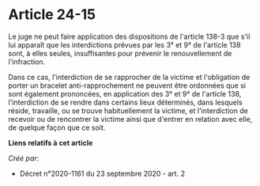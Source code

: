 # Article 24-15

Le juge ne peut faire application des dispositions de l'article 138-3 que s'il lui apparaît que les interdictions prévues par
les 3° et 9° de l'article 138 sont, à elles seules, insuffisantes pour prévenir le renouvellement de l'infraction.

Dans ce cas, l'interdiction de se rapprocher de la victime et l'obligation de porter un bracelet anti-rapprochement ne
peuvent être ordonnées que si sont également prononcées, en application des 3° et 9° de l'article 138, l'interdiction de se
rendre dans certains lieux déterminés, dans lesquels réside, travaille, ou se trouve habituellement la victime, et
l'interdiction de recevoir ou de rencontrer la victime ainsi que d'entrer en relation avec elle, de quelque façon que ce
soit.

**Liens relatifs à cet article**

_Créé par_:

  - Décret n°2020-1161 du 23 septembre 2020 - art. 2

